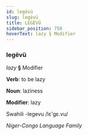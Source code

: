```yaml
---
id: legëvü
slug: legëvü
title: LEGËVÜ
sidebar_position: 750
hoverText: lazy § Modifier
---
```


### legëvü

*lazy* **§** Modifier

**Verb**: to be lazy

**Noun**: laziness

**Modifier**: lazy

Swahili -legevu /lɛ'gɛ.vu/

*Niger-Congo Language Family*